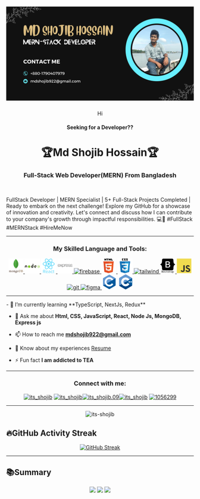 ![logo](https://github.com/Its-Shojib/Its-Shojib/blob/main/Banner.png)
<h3></h3> 
<p align="center">
Hi<img align="center" src="https://emojipedia-us.s3.amazonaws.com/source/noto-emoji-animations/344/waving-hand_1f44b.gif" alt="" width=40px>
</p>
<h4 align="center">Seeking for a Developer??</h4>
<h1 align="center">🏆Md Shojib Hossain🏆</h1>
<h3 align="center">Full-Stack Web Developer(MERN) From Bangladesh</h3>
<br/>
<p align="left">FullStack Developer | MERN Specialist | 5+ Full-Stack Projects Completed | Ready to embark on the next challenge! Explore my GitHub for a showcase of innovation and creativity. Let's connect and discuss how I can contribute to your company's growth through impactful responsibilities. 💻🌱 #FullStack #MERNStack #HireMeNow</p>
<hr/>
<h3 align="center">My Skilled Language and Tools:</h3>

</table>
<p align="center">
<a href="https://www.mongodb.com/" target="_blank" rel="noreferrer"> <img src="https://raw.githubusercontent.com/devicons/devicon/master/icons/mongodb/mongodb-original-wordmark.svg" alt="mongodb" width="40" height="40"/> </a><a href="https://nodejs.org" target="_blank" rel="noreferrer"> <img src="https://raw.githubusercontent.com/devicons/devicon/master/icons/nodejs/nodejs-original-wordmark.svg" alt="nodejs" width="40" height="40"/> </a>  <a href="https://reactjs.org/" target="_blank" rel="noreferrer"> <img src="https://raw.githubusercontent.com/devicons/devicon/master/icons/react/react-original-wordmark.svg" alt="react" width="40" height="40"/> </a><a href="https://expressjs.com" target="_blank" rel="noreferrer"> <img src="https://raw.githubusercontent.com/devicons/devicon/master/icons/express/express-original-wordmark.svg" alt="express" width="40" height="40"/> </a> <a href="https://firebase.google.com/" target="_blank" rel="noreferrer"> <img src="https://www.vectorlogo.zone/logos/firebase/firebase-icon.svg" alt="firebase" width="40" height="40"/> </a> <a href="https://www.w3.org/html/" target="_blank" rel="noreferrer"> <img src="https://raw.githubusercontent.com/devicons/devicon/master/icons/html5/html5-original-wordmark.svg" alt="html5" width="40" height="40"/> </a><a href="https://www.w3schools.com/css/" target="_blank" rel="noreferrer"> <img src="https://raw.githubusercontent.com/devicons/devicon/master/icons/css3/css3-original-wordmark.svg" alt="css3" width="40" height="40"/> </a> <a href="https://tailwindcss.com/" target="_blank" rel="noreferrer"> <img src="https://www.vectorlogo.zone/logos/tailwindcss/tailwindcss-icon.svg" alt="tailwind" width="40" height="40"/> </a><a href="https://getbootstrap.com" target="_blank" rel="noreferrer"> <img src="https://raw.githubusercontent.com/devicons/devicon/master/icons/bootstrap/bootstrap-plain-wordmark.svg" alt="bootstrap" width="40" height="40"/> </a><a href="https://developer.mozilla.org/en-US/docs/Web/JavaScript" target="_blank" rel="noreferrer"> <img src="https://raw.githubusercontent.com/devicons/devicon/master/icons/javascript/javascript-original.svg" alt="javascript" width="40" height="40"/> </a> <a href="https://git-scm.com/" target="_blank" rel="noreferrer"> <img src="https://www.vectorlogo.zone/logos/git-scm/git-scm-icon.svg" alt="git" width="40" height="40"/> </a> <a href="https://www.figma.com/" target="_blank" rel="noreferrer"> <img src="https://www.vectorlogo.zone/logos/figma/figma-icon.svg" alt="figma" width="40" height="40"/> </a> <a href="https://www.cprogramming.com/" target="_blank" rel="noreferrer"> <img src="https://raw.githubusercontent.com/devicons/devicon/master/icons/c/c-original.svg" alt="c" width="40" height="40"/></a> <a href="https://www.w3schools.com/cpp/" target="_blank" rel="noreferrer"> <img src="https://raw.githubusercontent.com/devicons/devicon/master/icons/cplusplus/cplusplus-original.svg" alt="cplusplus" width="40" height="40"/> </a></p>
<hr/>
- 🌱 I’m currently learning **TypeScript, NextJs, Redux**

- 💬 Ask me about **Html, CSS, JavaScript, React, Node Js, MongoDB, Express js**

- 📫 How to reach me **mdshojib922@gmail.com**

- 📄 Know about my experiences [Resume](https://drive.google.com/file/d/1tzBKe4PRSAPE05CX9HL8VBP5Kbq4qaXP/view?usp=sharing)

- ⚡ Fun fact **I am addicted to TEA**
<hr/>
<h3 align="center">Connect with me:</h3>
<p align="center">
<a href="https://twitter.com/its_shojib" target="blank"><img align="center" src="https://raw.githubusercontent.com/rahuldkjain/github-profile-readme-generator/master/src/images/icons/Social/twitter.svg" alt="its_shojib" height="30" width="40" /></a>
<a href="https://linkedin.com/in/md-shojib-hossain" target="blank"><img align="center" src="https://raw.githubusercontent.com/rahuldkjain/github-profile-readme-generator/master/src/images/icons/Social/linked-in-alt.svg" alt="its_shojib" height="30" width="40" /></a><a href="https://www.facebook.com/mdshojib.hossain.7927" target="blank"><img align="center" src="https://raw.githubusercontent.com/rahuldkjain/github-profile-readme-generator/master/src/images/icons/Social/facebook.svg" alt="its_shojib.09" height="30" width="40" /></a><a href="https://www.instagram.com/its_shojib" target="blank"><img align="center" src="https://raw.githubusercontent.com/rahuldkjain/github-profile-readme-generator/master/src/images/icons/Social/instagram.svg" alt="its_shojib" height="30" width="40" /></a> <a href="https://stackoverflow.com/users/23070396/md-shojib-hossain" target="blank"><img align="center" src="https://raw.githubusercontent.com/rahuldkjain/github-profile-readme-generator/master/src/images/icons/Social/stack-overflow.svg" alt="1056299" height="30" width="40" /></a></p>
<hr/>

<p align="center"> <img src="https://komarev.com/ghpvc/?username=its-shojib&label=Profile%20views&color=0e75b6&style=flat" alt="its-shojib" /></p>

##  🔥GitHub Activity Streak
<div align="center">
  <a href="https://git.io/streak-stats">
    <img src="https://github-readme-streak-stats.herokuapp.com?user=Its-Shojib&theme=highcontrast&date_format=j%20M%5B%20Y%5D" alt="GitHub Streak" width="800" />
  </a>
</div>

<hr/>

##  📚Summary
<div align="center">
<img src="http://github-profile-summary-cards.vercel.app/api/cards/profile-details?username=Its-Shojib&theme=highcontrast" width="900"/>

<img src="http://github-profile-summary-cards.vercel.app/api/cards/repos-per-language?username=Its-Shojib&theme=highcontrast" width="400"/>

<!-- <img src="http://github-profile-summary-cards.vercel.app/api/cards/most-commit-language?username=Its-Shojib&theme=highcontrast" width="400"/> -->

<img src="http://github-profile-summary-cards.vercel.app/api/cards/stats?username=Its-Shojib&theme=highcontrast" width="400"/>

<!-- <img src="http://github-profile-summary-cards.vercel.app/api/cards/productive-time?username=Its-Shojib&theme=highcontrast&utcOffset=8" width="400"/> -->
</div>





<!-- 


<p align='center'><img src='http://github-profile-summary-cards.vercel.app/api/cards/profile-details?username=Its-Shojib&theme=highcontrast'/></p>

<a align='center'><img align='center' src="http://github-profile-summary-cards.vercel.app/api/cards/stats?username=Its-Shojib&theme=chartreuse_dark" /></a>
<a align='center'><img align='center' src="http://github-profile-summary-cards.vercel.app/api/cards/repos-per-language?username=Its-Shojib&theme=chartreuse_dark" /></a> -->
